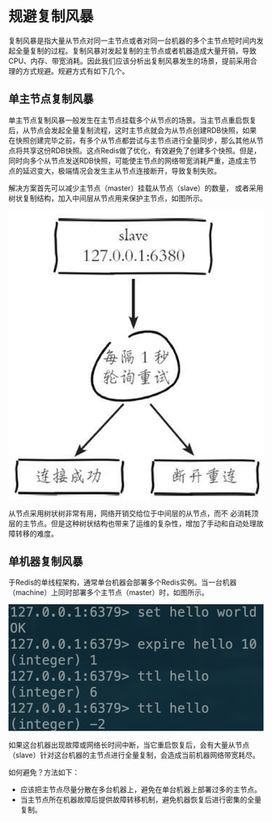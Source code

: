 # 规避复制风暴

复制风暴是指大量从节点对同一主节点或者对同一台机器的多个主节点短时间内发起全量复制的过程。复制风暴对发起复制的主节点或者机器造成大量开销，导致CPU、内存、带宽消耗。因此我们应该分析出复制风暴发生的场景，提前采用合理的方式规避。规避方式有如下几个。

## 单主节点复制风暴

单主节点复制风暴一般发生在主节点挂载多个从节点的场景。当主节点重启恢复后，从节点会发起全量复制流程，这时主节点就会为从节点创建RDB快照，如果在快照创建完毕之前，有多个从节点都尝试与主节点进行全量同步，那么其他从节点将共享这份RDB快照。这点Redis做了优化，有效避免了创建多个快照。但是，同时向多个从节点发送RDB快照，可能使主节点的网络带宽消耗严重，造成主节点的延迟变大，极端情况会发生主从节点连接断开，导致复制失败。

解决方案首先可以减少主节点（master）挂载从节点（slave）的数量， 或者采用树状复制结构，加入中间层从节点用来保护主节点，如图所示。

![](../../.gitbook/assets/image%20%28111%29.png)

从节点采用树状树非常有用，网络开销交给位于中间层的从节点，而不 必消耗顶层的主节点。但是这种树状结构也带来了运维的复杂性，增加了手动和自动处理故障转移的难度。

## 单机器复制风暴

于Redis的单线程架构，通常单台机器会部署多个Redis实例。当一台机器（machine）上同时部署多个主节点（master）时，如图所示。

![](../../.gitbook/assets/image%20%2817%29.png)

如果这台机器出现故障或网络长时间中断，当它重启恢复后，会有大量从节点（slave）针对这台机器的主节点进行全量复制，会造成当前机器网络带宽耗尽。

如何避免？方法如下：

* 应该把主节点尽量分散在多台机器上，避免在单台机器上部署过多的主节点。
* 当主节点所在机器故障后提供故障转移机制，避免机器恢复后进行密集的全量复制。

